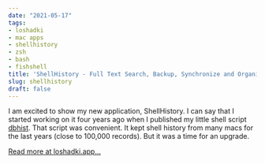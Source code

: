 ```yaml
---
date: "2021-05-17"
tags:
- loshadki
- mac apps
- shellhistory
- zsh
- bash
- fishshell
title: 'ShellHistory - Full Text Search, Backup, Synchronize and Organize your shell history'
slug: shellhistory
draft: false
---
```


I am excited to show my new application, ShellHistory. I can say that I started working on it four years ago when I
published my little shell script [dbhist](https://www.outcoldman.com/en/archive/2017/07/19/dbhist/). That script was
convenient. It kept shell history from many macs for the last years (close to 100,000 records). But it was a time
for an upgrade.

[Read more at loshadki.app...](https://loshadki.app/blog/2021-05-17-shellhistory/)
